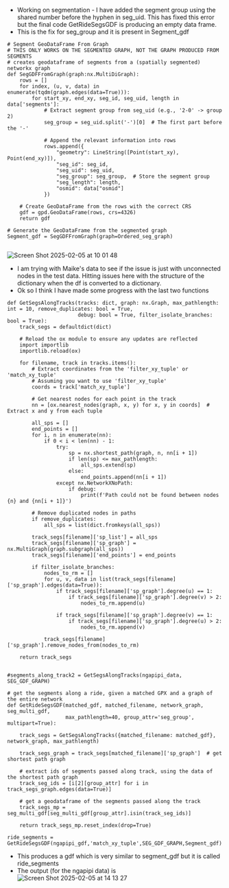 - Working on segmentation - I have added the segment group using the shared number before the hyphen in seg_uid. This has fixed this error but the final code GetRideSegsGDF is producing an empty data frame.
- This is the fix for seg_group and it is present in Segment_gdf
```
# Segment GeoDataFrame From Graph
# THIS ONLY WORKS ON THE SEGMENTED GRAPH, NOT THE GRAPH PRODUCED FROM SEGMENTS
# creates geodataframe of segments from a (spatially segmented) networkx graph
def SegGDFFromGraph(graph:nx.MultiDiGraph):
    rows = []
    for index, (u, v, data) in enumerate(tqdm(graph.edges(data=True))):
        for start_xy, end_xy, seg_id, seg_uid, length in data['segments']:
            # Extract segment group from seg_uid (e.g., '2-0' -> group 2)
            seg_group = seg_uid.split('-')[0]  # The first part before the '-'
            
            # Append the relevant information into rows
            rows.append({
                "geometry": LineString([Point(start_xy), Point(end_xy)]),
                "seg_id": seg_id,
                "seg_uid": seg_uid,
                "seg_group": seg_group,  # Store the segment group
                "seg_length": length,
                "osmid": data["osmid"]
            })
    
    # Create GeoDataFrame from the rows with the correct CRS
    gdf = gpd.GeoDataFrame(rows, crs=4326)
    return gdf

# Generate the GeoDataFrame from the segmented graph
Segment_gdf = SegGDFFromGraph(graph=Ordered_seg_graph)


```
![Screen Shot 2025-02-05 at 10 01 48](https://github.com/user-attachments/assets/b1cb6ff5-cd60-47b5-84a9-0fddf51cf0a3)


- I am trying with Maike's data to see if the issue is just with unconnected nodes in the test data. Hitting issues here with the structure of the dictionary when the df is converted to a dictionary.
- Ok so I think I have made some progress with the last two functions
```
def GetSegsAlongTracks(tracks: dict, graph: nx.Graph, max_pathlength: int = 10, remove_duplicates: bool = True,
                       debug: bool = True, filter_isolate_branches: bool = True):
    track_segs = defaultdict(dict)

    # Reload the ox module to ensure any updates are reflected
    import importlib
    importlib.reload(ox)
    
    for filename, track in tracks.items():
        # Extract coordinates from the 'filter_xy_tuple' or 'match_xy_tuple'
        # Assuming you want to use 'filter_xy_tuple'
        coords = track['match_xy_tuple']
        
        # Get nearest nodes for each point in the track
        nn = [ox.nearest_nodes(graph, x, y) for x, y in coords]  # Extract x and y from each tuple
        
        all_sps = []
        end_points = []
        for i, n in enumerate(nn):
            if 0 < i < len(nn) - 1:
                try:
                    sp = nx.shortest_path(graph, n, nn[i + 1])
                    if len(sp) <= max_pathlength:
                        all_sps.extend(sp)
                    else:
                        end_points.append(nn[i + 1])
                except nx.NetworkXNoPath:
                    if debug:
                        print(f'Path could not be found between nodes {n} and {nn[i + 1]}')

        # Remove duplicated nodes in paths
        if remove_duplicates:
            all_sps = list(dict.fromkeys(all_sps))

        track_segs[filename]['sp_list'] = all_sps
        track_segs[filename]['sp_graph'] = nx.MultiGraph(graph.subgraph(all_sps))
        track_segs[filename]['end_points'] = end_points

        if filter_isolate_branches:
            nodes_to_rm = []
            for u, v, data in list(track_segs[filename]['sp_graph'].edges(data=True)):
                if track_segs[filename]['sp_graph'].degree(u) == 1:
                    if track_segs[filename]['sp_graph'].degree(v) > 2:
                        nodes_to_rm.append(u)

                if track_segs[filename]['sp_graph'].degree(v) == 1:
                    if track_segs[filename]['sp_graph'].degree(u) > 2:
                        nodes_to_rm.append(v)

            track_segs[filename]['sp_graph'].remove_nodes_from(nodes_to_rm)

    return track_segs


#segments_along_track2 = GetSegsAlongTracks(ngapipi_data, SEG_GDF_GRAPH)

# get the segments along a ride, given a matched GPX and a graph of the entire network
def GetRideSegsGDF(matched_gdf, matched_filename, network_graph, seg_multi_gdf, 
                   max_pathlength=40, group_attr='seg_group', multipart=True):
     
    track_segs = GetSegsAlongTracks({matched_filename: matched_gdf}, network_graph, max_pathlength)

    track_segs_graph = track_segs[matched_filename]['sp_graph']  # get shortest path graph

    # extract ids of segments passed along track, using the data of the shortest path graph
    track_seg_ids = [i[2][group_attr] for i in track_segs_graph.edges(data=True)]

    # get a geodataframe of the segments passed along the track
    track_segs_mp = seg_multi_gdf[seg_multi_gdf[group_attr].isin(track_seg_ids)]

    return track_segs_mp.reset_index(drop=True)

ride_segments = GetRideSegsGDF(ngapipi_gdf,'match_xy_tuple',SEG_GDF_GRAPH,Segment_gdf)
```
- This produces a gdf which is very similar to segment_gdf but it is called ride_segments
- The output (for the ngapipi data) is
![Screen Shot 2025-02-05 at 14 13 27](https://github.com/user-attachments/assets/ed4aadd8-9bc5-4d0c-8d29-93526902b76d)
